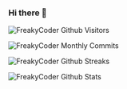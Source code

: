### Hi there 👋 

![FreakyCoder Github Visitors](https://badges.pufler.dev/visits/wrathchaos/wrathchaos?style=for-the-badge&color=eb1b0c)

![FreakyCoder Monthly Commits](https://badges.pufler.dev/commits/monthly/wrathchaos?style=for-the-badge&color=eb1b0c)

![FreakyCoder Github Streaks](https://github-readme-streak-stats.herokuapp.com/?user=wrathchaos&hide_border=true)

![FreakyCoder Github Stats](https://github-readme-stats.vercel.app/api?username=wrathchaos&bg_color=30,e96443,904e95&title_color=fff&text_color=fff&count_private=true&include_all_commits=true)

